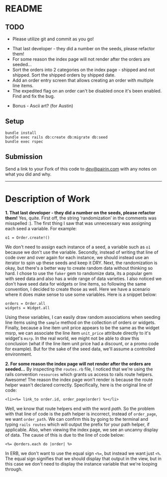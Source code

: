# README

## TODO

* Please utilize git and commit as you go!

- That last developer - they did a number on the seeds, please refactor them!
- For some reason the index page will not render after the orders are seeded...
- Sort the orders into 2 categories on the index page - shipped and not shipped.  Sort the shipped orders by shipped date.
- Add an order entry screen that allows creating an order with multiple line items.
- The expedited flag on an order can't be disabled once it's been enabled. Find and fix the bug.

* Bonus - Ascii art? (for Austin)
## Setup

```
bundle install
bundle exec rails db:create db:migrate db:seed
bundle exec rspec
```

## Submission
Send a link to your Fork of this code to [dev@pairin.com](mailto:dev@pairin.com) with any notes on what you did and why.

---

# Description of Work

**1. That last developer - they did a number on the seeds, please refactor them!**
Yes, quite. First off, the string ‘randomization’ in the comments was misspelled :). The first thing I saw that was unnecessary was assigning each seed a variable. For example:
```
o1 = Order.create!()
```
We don't need to assign each instance of a seed, a variable such as `o1` because we don't use the variable. Secondly, instead of writing that line of code over and over again for each instance, we should instead use an iterator to spin up these seeds and keep it DRY. Next, the randomization is okay, but there's a better way to create random data without thinking so hard. I chose to use the `faker` gem to randomize data, its a popular gem with seed data and also has a wide range of data varieties. I also noticed we don't have seed data for widgets or line items, so following the same convention, I decided to create those as well. Here we have a scenario where it does make sense to use some variables. Here is a snippet below:
```
orders = Order.all
widgets = Widget.all
```
Using these variables, I can easily draw random associations when seeding line items using the `sample` method on the collection of orders or widgets. Finally, because a line item unit price appears to be the same as the widget msrp, we can associate the line item `unit_price` attribute directly to it's widget's `msrp`. In the real world, we might not be able to draw this conclusion (what if the line item unit price had a discount, or a promo code for example). But for the sake of the seed data, we'll assume a controlled environment.

**2. For some reason the index page will not render after the orders are seeded...**
By inspecting the `routes.rb` file, I noticed that we're using the rails convention `resources` which grants us access to rails route helpers. Awesome! The reason the index page won't render is because the route helper wasn't declared correctly. Specifically, here is the original line of code:
```
<li><%= link_to order.id, order_page(order) %></li>
```
Well, we know that route helpers end with the word *path*. So the problem with that line of code is the path helper is incorrect, instead of `order_page`, we want `order_path`. We can confirm this by going to the terminal and typing `rails routes` which will output the prefix for your path helper, if applicable. Also, when viewing the index page, we see an uncanny display of data. The cause of this is due to the line of code below:
```
<%= @orders.each do |order| %>
```
In ERB, we don't want to use the equal sign `<%=`, but instead we want just `<%`. The equal sign signifies that we should display that output in the view, but in this case we don't need to display the instance variable that we're looping through.
